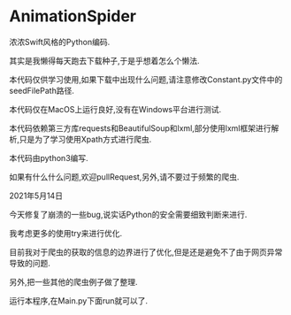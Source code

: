 # AnimationSpider

浓浓Swift风格的Python编码.

其实是我懒得每天跑去下载种子,于是乎想着怎么个懒法.

本代码仅供学习使用,如果下载中出现什么问题,请注意修改Constant.py文件中的seedFilePath路径.

本代码仅在MacOS上运行良好,没有在Windows平台进行测试.

本代码依赖第三方库requests和BeautifulSoup和lxml,部分使用lxml框架进行解析,只是为了学习使用Xpath方式进行爬虫.

本代码由python3编写.

如果有什么什么问题,欢迎pullRequest,另外,请不要过于频繁的爬虫.

2021年5月14日

今天修复了崩溃的一些bug,说实话Python的安全需要细致判断来进行.

我考虑更多的使用try来进行优化.

目前我对于爬虫的获取的信息的边界进行了优化,但是还是避免不了由于网页异常导致的问题.

另外,把一些其他的爬虫例子做了整理.

运行本程序,在Main.py下面run就可以了.
